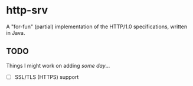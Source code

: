 # http-srv

A "for-fun" (partial) implementation of the HTTP/1.0 specifications, written in Java.

## TODO

Things I might work on adding *some day*...

- [ ] SSL/TLS (HTTPS) support
